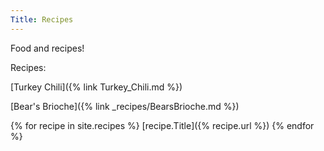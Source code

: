 ```yaml
---
Title: Recipes
---
```


Food and recipes!

Recipes:

[Turkey Chili]({% link Turkey_Chili.md %})

[Bear's Brioche]({% link _recipes/BearsBrioche.md %})

{% for recipe in site.recipes %}
   [recipe.Title]({% recipe.url %})
{% endfor %}

